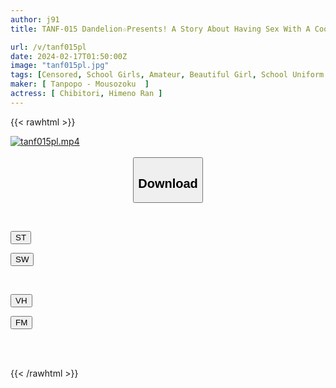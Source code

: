 ```yaml
---
author: j91
title: TANF-015 Dandelion☆Presents! A Story About Having Sex With A Cool High School Girl Who Came From The Countryside To Tokyo On A School Trip.Chibitori♂&Ran♀ Edition

url: /v/tanf015pl
date: 2024-02-17T01:50:00Z
image: "tanf015pl.jpg"
tags: [Censored, School Girls, Amateur, Beautiful Girl, School Uniform	]
maker: [ Tanpopo - Mousozoku  ]
actress: [ Chibitori, Himeno Ran ]
---
```



{{< rawhtml >}}

<div class="video" data-videoid="YOgQj7QZgxtv9pb">
    <a href="javascript:;">
        <img src="/v/tanf015pl/tanf015pl.jpg" width="WIDTH" height="HEIGHT" alt="tanf015pl.mp4" loading="lazy">
    </a>
</div>

<script type="text/javascript" src="https://j91.asia/asset/on-demand-st.js"></script>

<br>
  <link rel="stylesheet" href="https://j91.asia/asset/bs5.css">
  
  <center>
  <button class="btn btn-primary" type="button" data-bs-toggle="collapse" data-bs-target=".multi-collapse" aria-expanded="false" aria-controls="multiCollapseExample1 multiCollapseExample2"><h2>Download</h2></button></center>
</p>
<div class="row">
  <div class="col">
    <div class="collapse multi-collapse" id="multiCollapseExample1">
      <div class="card card-body">
	      	      <br>
<div class="buttons">  
<p><a href="https://streamtape.to/v/YOgQj7QZgxtv9pb" target="_blank"><button class="btn-hover color-3"><i class="fa fa-download"></i> ST</button></a></p>
<p><a href="https://cdnwish.com/nxavl4ceakk8" target="_blank"><button class="btn-hover color-2"><i class="fa fa-download"></i> SW</button></a></p></div>
    </div>
  </div>
</div>
  <div class="col">
    <div class="collapse multi-collapse" id="multiCollapseExample2">
      <div class="card card-body">
	      <br>
<div class="buttons">
<p><a href="https://vidhidepro.com/f/3r4cfg7k0fgx"><button class="btn-hover color-9"><i class="fa fa-download"></i> VH</button></a></p>
<p><a href="https://filemoon.sx/d/u4fk367wbe2v"><button class="btn-hover color-8"><i class="fa fa-download"></i> FM</button></a></p></div>
<br><br>
      </div>
    </div>
  </div>
</div>

{{< /rawhtml >}}